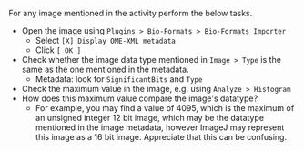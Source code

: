 For any image mentioned in the activity perform the below tasks.

- Open the image using `Plugins > Bio-Formats > Bio-Formats Importer`
    - Select `[X] Display OME-XML metadata`
    - Click `[ OK ]`
- Check whether the image data type mentioned in `Image > Type` is the same as the one mentioned in the metadata.
  - Metadata: look for `SignificantBits` and `Type`
- Check the maximum value in the image, e.g. using `Analyze > Histogram`
- How does this maximum value compare the image's datatype?
    - For example, you may find a value of 4095, which is the maximum of an unsigned integer 12 bit image, which may be the datatype mentioned in the image metadata, however ImageJ may represent this image as a 16 bit image. Appreciate that this can be confusing.
